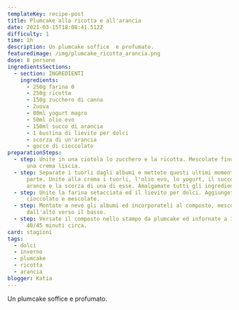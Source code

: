 ```yaml
---
templateKey: recipe-post
title: Plumcake alla ricotta e all'arancia
date: 2021-03-15T18:08:41.512Z
difficulty: 1
time: 1h
description: Un plumcake soffice  e profumato.
featuredimage: /img/plumcake_ricotta_arancia.png
dose: 8 persone
ingredientsSections:
  - section: INGREDIENTI
    ingredients:
      - 250g farina 0
      - 250g ricotta
      - 150g zucchero di canna
      - 2uova
      - 80ml yogurt magro
      - 50ml olio evo
      - 150ml succo di arancia
      - 1 bustina di lievito per dolci
      - scorza di un'arancia
      - gocce di cioccolato
preparationSteps:
  - step: Unite in una ciotola lo zucchero e la ricotta. Mescolate fino ad ottenere
      una crema liscia.
  - step: Separate i tuorli dagli albumi e mettete questi ultimi momentaneamente da
      parte. Unite alla crema i tuorli, l'olio evo, lo yogurt, il succo delle
      arance e la scorza di una di esse. Amalgamate tutti gli ingredienti.
  - step: Unite la farina setacciata ed il lievito per dolci. Aggiungete le gocce di
      cioccolato e mescolate.
  - step: Montate a neve gli albumi ed incorporateli al composto, mescolando
      dall'alto verso il basso.
  - step: Versate il composto nello stampo da plumcake ed infornate a 180°C per
      40/45 minuti circa.
card: stagioni
tags:
  - dolci
  - inverno
  - plumcake
  - ricotta
  - arancia
blogger: Katia
---
```

Un plumcake soffice  e profumato.